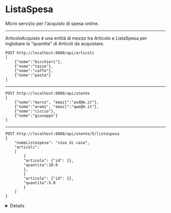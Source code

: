 # ListaSpesa

Micro servizio per l'acquisto di spesa online.

---
ArticoloAcquisto è una entità di mezzo tra Articolo e ListaSpesa per inglobare la "quantita"
di Articoli da acquistare.

```http
POST http://localhost:8080/api/articoli
[
    {"nome":"bicchieri"},  
    {"nome":"tazze"},  
    {"nome":"caffe"},  
    {"nome":"pasta"}  
]
```

---

```http
POST http://localhost:8080/api/utente  
[  
    {"nome":"marco", "email":"asd@m.it"},  
    {"nome":"aremi", "email":"qwe@m.it"},  
    {"nome":"ciccio"},  
    {"nome":"giuseppe"}  
]  
```

---

```http
POST http://localhost:8080/api/utente/5/listaspesa  
{
    "nomeListaspesa": "cose di casa",  
    "articoli":  
    [
        {
        "articolo": {"id": 1},
        "quantita":10.0
        },
        {
        "articolo": {"id": 2},
        "quantita":5.0
        }
    ]
}
```


<details>
# Lo devo aggiornare, non leggerlo

## entity
Utente (**id_utente**, nomeUtente)  
Articolo (**id_articolo**, nomeArticolo)  
ListaSpesa (**id_lista**, ***id_utente***, nomeArticolo, quantita)  
Market (**id_market**, nomeMarket)  
Inventario (**id_inventario**, ***id_market***, articolo, quantita)

## endpoint
### articolo
**GET** "*/api/articoli*" getAllArticoli()  
**POST** "*/api/articoli*" insertArticoli()

### utente
**GET** "*/api/utente*" getAllUtenti()  
**POST** "*/api/utente*" insertUtenti()

### listaSpesa
**GET** "*/api/utente/{id_utente}/listaspesa*" getListaSpesaOfUtente()  
**POST** "*/api/utente/{id_utente}/listaspesa*" insertListaSpesaForUtente()
</details>
